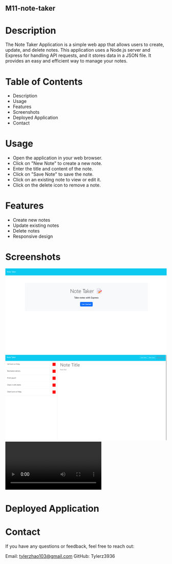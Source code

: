 ## M11-note-taker

# Description
The Note Taker Application is a simple web app that allows users to create, update, and delete notes. This application uses a Node.js server and Express for handling API requests, and it stores data in a JSON file. It provides an easy and efficient way to manage your notes.

# Table of Contents
- Description
- Usage
- Features
- Screenshots
- Deployed Application
- Contact

# Usage
- Open the application in your web browser.
- Click on "New Note" to create a new note.
- Enter the title and content of the note.
- Click on "Save Note" to save the note.
- Click on an existing note to view or edit it.
- Click on the delete icon to remove a note.

# Features
- Create new notes
- Update existing notes
- Delete notes
- Responsive design

# Screenshots
![alt text](image.png)
![alt text](image-1.png)
<video controls src="m11-walktrhough.mp4" title="Title"></video>
# Deployed Application


# Contact
If you have any questions or feedback, feel free to reach out:

Email: tylerzhao103@gmail.com
GitHub: Tylerz3936